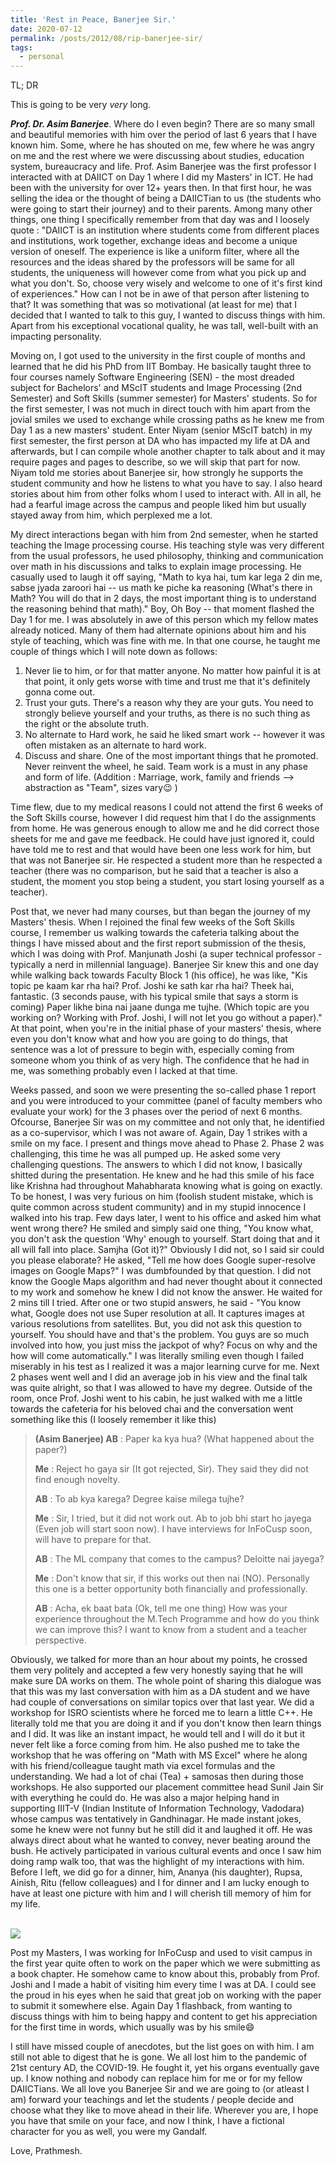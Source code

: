 ```yaml
---
title: 'Rest in Peace, Banerjee Sir.'
date: 2020-07-12
permalink: /posts/2012/08/rip-banerjee-sir/
tags:
  - personal
---
```

TL; DR

This is going to be very <i>very</i> long. 

<i><b>Prof. Dr. Asim Banerjee</b></i>. Where do I even begin? There are so many small and beautiful memories with him over the period of last 6 years that I have known him.  Some, where he has shouted on me, few where he was angry on me and the rest where we were discussing about studies, education system, bureaucracy and life. Prof. Asim Banerjee was the first professor I interacted with at DAIICT on Day 1 where I did my Masters' in ICT. He had been with the university for over 12+ years then. In that first hour, he was selling the idea or the thought of being a DAIICTian to us (the students who were going to start their journey) and to their parents. Among many other things, one thing I specifically remember from that day was and I loosely quote : "DAIICT is an institution where students come from different places and institutions, work together, exchange ideas and become a unique version of oneself. The experience is like a uniform filter, where all the resources and the ideas shared by the professors will be same for all students, the uniqueness will however come from what you pick up and what you don't. So, choose very wisely and welcome to one of it's first kind of experiences." How can I not be in awe of that person after listening to that? It was something that was so motivational (at least for me) that I decided that I wanted to talk to this guy, I wanted to discuss things with him. Apart from his exceptional vocational quality,  he was tall, well-built with an impacting personality. 

Moving on, I got used to the university in the first couple of months and learned that he did his PhD from IIT Bombay. He basically taught three to four courses namely Software Engineering (SEN) - the most dreaded subject for Bachelors' and MScIT students and Image Processing (2nd Semester) and Soft Skills (summer semester) for Masters' students. So for the first semester, I was not much in direct touch with him apart from the jovial smiles we used to exchange while crossing paths as he knew me from Day 1 as a new masters' student. Enter Niyam (senior MScIT batch) in my first semester, the first person at DA who has impacted my life at DA and afterwards, but I can compile whole another chapter to talk about and it may require pages and pages to describe, so we will skip that part for now.  Niyam told me stories about Banerjee sir, how strongly he supports the student community and how he listens to what you have to say. I also heard stories about him from other folks whom I used to interact with. All in all, he had a fearful image across the campus and people liked him but usually stayed away from him, which perplexed me a lot. 

My direct interactions began with him from 2nd semester, when he started teaching the Image processing course. His teaching style was very different from the usual professors, he used philosophy, thinking and communication over math in his discussions and talks to explain image processing. He casually used to laugh it off saying, "Math to kya hai, tum kar lega 2 din me, sabse jyada zaroori hai -- us math ke piche ka reasoning (What's there in Math? You will do that in 2 days, the most important thing is to understand the reasoning behind that math)." Boy, Oh Boy -- that moment flashed the Day 1 for me. I was absolutely in awe of this person which my fellow mates already noticed. Many of them had alternate opinions about him and his style of teaching, which was fine with me. In that one course, he taught me couple of things which I will note down as follows:

1. Never lie to him, or for that matter anyone. No matter how painful it is at that point, it only gets worse with time and trust me that it's definitely gonna come out.
2. Trust your guts. There's a reason why they are your guts. You need to strongly believe yourself and your truths, as there is no such thing as the right or the absolute truth. 
3. No alternate to Hard work, he said he liked smart work -- however it was often mistaken as an alternate to hard work.
4. Discuss and share. One of the most important things that he promoted. Never reinvent the wheel, he said. Team work is a must in any phase and form of life. (Addition : Marriage, work, family and friends --> abstraction as "Team", sizes vary😉 )

Time flew, due to my medical reasons I could not attend the first 6 weeks of the Soft Skills course, however I did request him that I do the assignments from home. He was generous enough to allow me and he did correct those sheets for me and gave me feedback. He could have just ignored it, could have told me to rest and that would have been one less work for him, but that was not Banerjee sir. He respected a student more than he respected a teacher (there was no comparison, but he said that a teacher is also a student, the moment you stop being a student, you start losing yourself as a teacher). 

Post that, we never had many courses, but than began the journey of my Masters' thesis. When I rejoined the final few weeks of the Soft Skills course, I remember us walking towards the cafeteria talking about the things I have missed about and the first report submission of the  thesis, which I was doing with Prof. Manjunath Joshi (a super technical professor - typically a nerd in millennial language). Banerjee Sir knew this and one day while walking back towards Faculty Block 1 (his office), he was like, "Kis topic pe kaam kar rha hai? Prof. Joshi ke sath kar rha hai? Theek hai, fantastic. (3 seconds pause, with his typical smile that says a storm is coming) Paper likhe bina nai jaane dunga me tujhe. (Which topic are you working on? Working with Prof. Joshi, I will not let you go without a paper)." At that point, when you're in the initial phase of your masters' thesis, where even you don't know what and how you are going to do things, that sentence was a lot of pressure to begin with, especially coming from someone whom you think of as very high. The confidence that he had in me, was something probably  even I lacked at that time.  

Weeks passed, and soon we were presenting the so-called phase 1 report and you were introduced to your committee (panel of faculty members who evaluate your work) for the 3 phases over the period of next 6 months.  Ofcourse, Banerjee Sir was on my committee and not only that, he identified as a co-supervisor, which I was not aware of. Again, Day 1 strikes with a smile on my face. I present and things move ahead to Phase 2. Phase 2 was challenging, this time he was all pumped up. He asked some very challenging questions. The answers to which I did not know, I basically shitted during the presentation. He knew and he had this smile of his face like Krishna had throughout Mahabharata knowing what is going on exactly.  To be honest, I was very furious on him (foolish student mistake, which is quite common across student community) and in my stupid innocence I walked into his trap. Few days later, I went to his office and asked him what went wrong there? He smiled and simply said one thing, "You know what, you don't ask the question 'Why' enough to yourself. Start doing that and it all will fall into place. Samjha (Got it)?" Obviously I did not, so I said sir could you please elaborate? He asked, "Tell me how does Google super-resolve images on Google Maps?" I was dumbfounded by that question. I did not know the Google Maps algorithm and had never thought about it connected to my work and somehow he knew I did not know the answer. He waited for 2 mins till I tried. After one or two stupid answers, he said - "You know what, Google does not use Super resolution at all. It captures images at various resolutions from satellites. But, you did not ask this question to yourself. You should have and that's the problem. You guys are so much involved into how, you just miss the jackpot of why? Focus on why and the how will come automatically." I was literally smiling even though I failed miserably in his test as I realized it was a major learning curve for me. Next 2 phases went well and I did an average job in his view and the final talk was quite alright, so that I was allowed to have my degree. Outside of the room, once Prof. Joshi went to his cabin, he just walked with me a little towards the cafeteria for his beloved chai and the conversation went something like this (I loosely remember it like this) 

> <b>(Asim Banerjee) AB</b> : Paper ka kya hua? (What happened about the paper?)
>
> <b>Me</b> : Reject ho gaya sir (It got rejected, Sir). They said they did not find enough novelty.
>
> <b>AB</b> : To ab kya karega? Degree kaise milega tujhe?
> 
> <b>Me</b> : Sir, I tried, but it did not work out. Ab to job bhi start ho jayega (Even job will start soon now). I have interviews for InFoCusp soon, will have to prepare for that.
> 
> <b>AB</b> : The ML company that comes to the campus? Deloitte nai jayega?
> 
> <b>Me</b> : Don't know that sir, if this works out then nai (NO). Personally this one is a better opportunity both financially and professionally.
>  
> <b>AB</b> : Acha, ek baat bata (Ok, tell me one thing) How was your experience throughout the M.Tech Programme and how do you think we can improve this? I want to know from a student and a teacher perspective. 

 

Obviously, we talked for more than an hour about my points, he crossed them very politely and accepted a few very honestly saying that he will make sure DA works on them. The whole point of sharing this dialogue was that this was my last conversation with him as a DA student and we have had couple of conversations on similar topics over that last year. We did a workshop for ISRO scientists where he forced me to learn a little C++. He literally told me that you are doing it and if you don't know then learn things and I did. It was like an instant impact, he would tell and I will do it but it never felt like a force coming from him. He also pushed me to take the workshop that he was offering on "Math with MS Excel" where he along with his friend/colleague taught math via excel formulas and the understanding.  We had a lot of chai (Tea) + samosas then during those workshops. He also supported our placement committee head Sunil Jain Sir with everything he could do. He was also a major helping hand in supporting IIIT-V (Indian Institute of Information Technology, Vadodara) whose campus was tentatively in Gandhinagar. He made instant jokes, some he knew were not funny but he still did it and laughed it off. He was always direct about what he wanted to convey, never beating around the bush. He actively participated in various cultural events and once I saw him doing ramp walk too, that was the highlight of my interactions with him. Before I left, we did go for a dinner, him, Ananya (his daughter), Rupsa, Ainish, Ritu (fellow colleagues) and I for dinner and I am lucky enough to have at least one picture with him and I will cherish till memory of him for my life.

<br/><img src='/images/6038.jpg'>


Post my Masters, I was working for InFoCusp and used to visit campus in the first year quite often to work on the paper which we were submitting as a book chapter. He somehow came to know about this, probably from Prof. Joshi and I made a habit of visiting him every time I was at DA. I could see the proud in his eyes when he said that great job on working with the paper to submit it somewhere else. Again Day 1 flashback, from wanting to discuss things with him to being happy and content to get his appreciation for the first time in words, which usually was by his smile😄

I still have missed couple of anecdotes, but the list goes on with him. I am still not able to digest that he is gone. We all lost him to the pandemic of 21st century AD, the COVID-19. He fought it, yet his organs eventually gave up. I know nothing and nobody can replace him for me or for my fellow DAIICTians. We all love you Banerjee Sir and we are going to (or atleast I am) forward your teachings and let the students / people decide and choose what they like to move ahead in their life. Wherever you are, I hope you have that smile on your face, and now I think, I have a fictional character for you as well, you were my Gandalf.

Love,
Prathmesh. 
